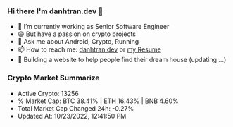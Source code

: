 ### Hi there I'm danhtran.dev 👋

- 🔭 I’m currently working as Senior Software Engineer
- 😄 But have a passion on crypto projects
- 💬 Ask me about Android, Crypto, Running 
- 📫 How to reach me: <a href="https://danhtran.dev" target="_blank">danhtran.dev</a> or <a href="Developer-Resume.pdf" target="_blank">my Resume</a>
- 🌱 Building a website to help people find their dream house (updating ...)

### Crypto Market Summarize
- Active Crypto: 13256
- % Market Cap: BTC 38.41% | ETH 16.43% | BNB 4.60%
- Total Market Cap Changed 24h: -0.27%
- Updated At: 10/23/2022, 12:41:50 PM
